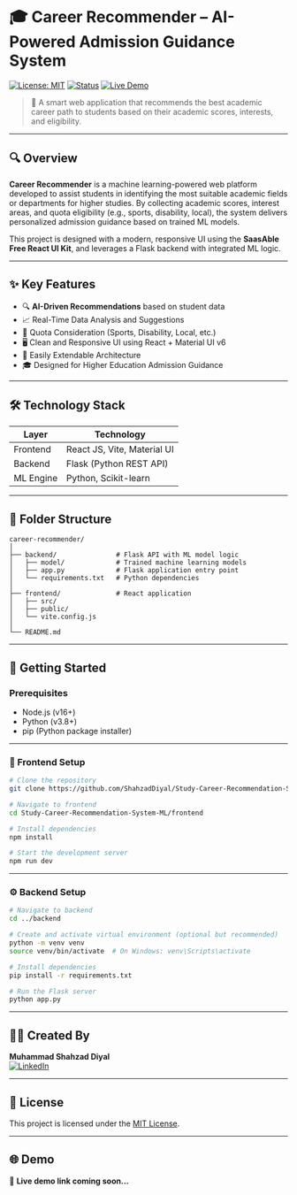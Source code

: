 
# 🎓 Career Recommender – AI-Powered Admission Guidance System

[![License: MIT](https://img.shields.io/badge/License-MIT-yellow.svg)](https://opensource.org/licenses/MIT)
[![Status](https://img.shields.io/badge/Powered%20By-Machine%20Learning-blue.svg)](#)
[![Live Demo](https://img.shields.io/badge/Demo-Available-28a745.svg)](#)

> 🚀 A smart web application that recommends the best academic career path to students based on their academic scores, interests, and eligibility.

---

## 🔍 Overview

**Career Recommender** is a machine learning-powered web platform developed to assist students in identifying the most suitable academic fields or departments for higher studies. By collecting academic scores, interest areas, and quota eligibility (e.g., sports, disability, local), the system delivers personalized admission guidance based on trained ML models.

This project is designed with a modern, responsive UI using the **SaasAble Free React UI Kit**, and leverages a Flask backend with integrated ML logic.

---

## ✨ Key Features

- 🔍 **AI-Driven Recommendations** based on student data
- 📈 Real-Time Data Analysis and Suggestions
- 🎯 Quota Consideration (Sports, Disability, Local, etc.)
- 🖥️ Clean and Responsive UI using React + Material UI v6
- 🔁 Easily Extendable Architecture
- 🎓 Designed for Higher Education Admission Guidance

---

## 🛠 Technology Stack

| Layer     | Technology               |
|---------- |--------------------------|
| Frontend  | React JS, Vite, Material UI |
| Backend   | Flask (Python REST API)  |
| ML Engine | Python, Scikit-learn     |

---

## 📁 Folder Structure

```
career-recommender/
│
├── backend/               # Flask API with ML model logic
│   ├── model/             # Trained machine learning models
│   ├── app.py             # Flask application entry point
│   └── requirements.txt   # Python dependencies
│
├── frontend/              # React application
│   ├── src/
│   ├── public/
│   └── vite.config.js
│
└── README.md
```

---

## 🚀 Getting Started

### Prerequisites

- Node.js (v16+)
- Python (v3.8+)
- pip (Python package installer)

---

### 🧩 Frontend Setup

```bash
# Clone the repository
git clone https://github.com/ShahzadDiyal/Study-Career-Recommendation-System-ML.git

# Navigate to frontend
cd Study-Career-Recommendation-System-ML/frontend

# Install dependencies
npm install

# Start the development server
npm run dev
```

---

### ⚙️ Backend Setup

```bash
# Navigate to backend
cd ../backend

# Create and activate virtual environment (optional but recommended)
python -m venv venv
source venv/bin/activate  # On Windows: venv\Scripts\activate

# Install dependencies
pip install -r requirements.txt

# Run the Flask server
python app.py
```

---

## 👨‍🎓 Created By

**Muhammad Shahzad Diyal**  
[![LinkedIn](https://img.shields.io/badge/LinkedIn-Connect-blue)](https://www.linkedin.com/in/muhammad-shahzad-1b236b247/)

---

## 📄 License

This project is licensed under the [MIT License](https://opensource.org/licenses/MIT).

---

## 🌐 Demo

🚧 **Live demo link coming soon...**
